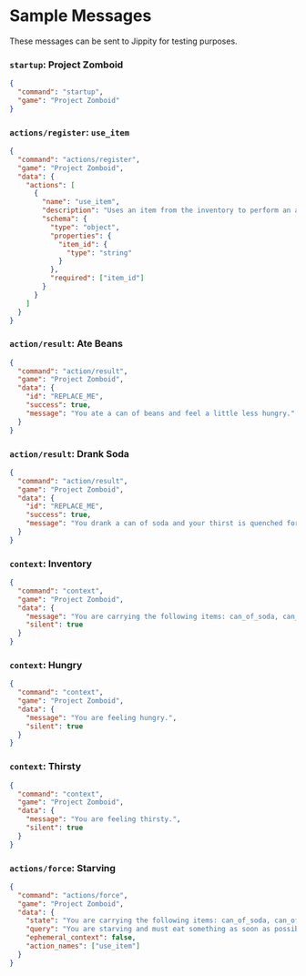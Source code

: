 # Sample Messages
These messages can be sent to Jippity for testing purposes.

### `startup`: Project Zomboid
```json
{
  "command": "startup",
  "game": "Project Zomboid"
}
```

### `actions/register`: `use_item`
```json
{
  "command": "actions/register",
  "game": "Project Zomboid",
  "data": {
    "actions": [
      {
        "name": "use_item",
        "description": "Uses an item from the inventory to perform an action.",
        "schema": {
          "type": "object",
          "properties": {
            "item_id": {
              "type": "string"
            }
          },
          "required": ["item_id"]
        }
      }
    ]
  }
}
```

### `action/result`: Ate Beans
```json
{
  "command": "action/result",
  "game": "Project Zomboid",
  "data": {
    "id": "REPLACE_ME",
    "success": true,
    "message": "You ate a can of beans and feel a little less hungry."
  }
}
```

### `action/result`: Drank Soda
```json
{
  "command": "action/result",
  "game": "Project Zomboid",
  "data": {
    "id": "REPLACE_ME",
    "success": true,
    "message": "You drank a can of soda and your thirst is quenched for now."
  }
}
```

### `context`: Inventory
```json
{
  "command": "context",
  "game": "Project Zomboid",
  "data": {
    "message": "You are carrying the following items: can_of_soda, can_of_beans, dead_rat, rusty_shovel",
    "silent": true
  }
}
```

### `context`: Hungry
```json
{
  "command": "context",
  "game": "Project Zomboid",
  "data": {
    "message": "You are feeling hungry.",
    "silent": true
  }
}
```

### `context`: Thirsty
```json
{
  "command": "context",
  "game": "Project Zomboid",
  "data": {
    "message": "You are feeling thirsty.",
    "silent": true
  }
}
```

### `actions/force`: Starving
```json
{
  "command": "actions/force",
  "game": "Project Zomboid",
  "data": {
    "state": "You are carrying the following items: can_of_soda, can_of_beans, dead_rat, rusty_shovel",
    "query": "You are starving and must eat something as soon as possible",
    "ephemeral_context": false,
    "action_names": ["use_item"]
  }
}
```
